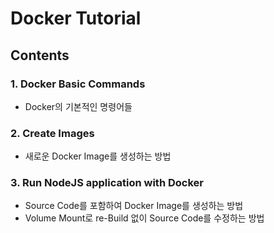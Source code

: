 # Docker Tutorial

## Contents

### 1. Docker Basic Commands

- Docker의 기본적인 명령어들

### 2. Create Images

- 새로운 Docker Image를 생성하는 방법

### 3. Run NodeJS application with Docker

- Source Code를 포함하여 Docker Image를 생성하는 방법
- Volume Mount로 re-Build 없이 Source Code를 수정하는 방법

